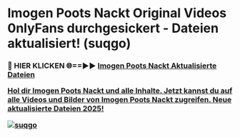 # Imogen Poots Nackt Original Videos 0nlyFans durchgesickert - Dateien aktualisiert! (suqgo)

<h3>🔴 HIER KLICKEN 🌐==►► <a href="https://tinyurl.com/h6vf6nb8" rel="nofollow">Imogen Poots Nackt Aktualisierte Dateien

Hol dir Imogen Poots Nackt und alle Inhalte. Jetzt kannst du auf alle Videos und Bilder von Imogen Poots Nackt zugreifen. Neue aktualisierte Dateien 2025!

[![suqgo](https://i.imgur.com/sD4kR3V.gif)](https://tinyurl.com/h6vf6nb8)
